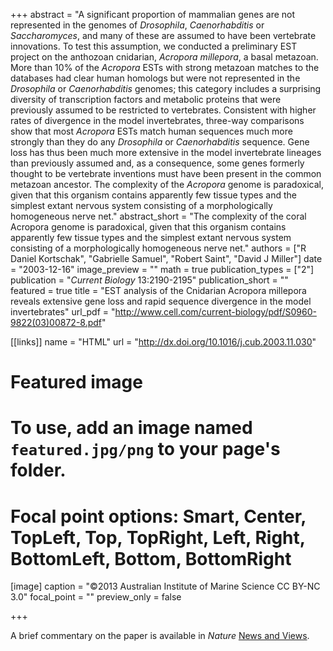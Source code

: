 +++
abstract = "A significant proportion of mammalian genes are not represented in the genomes of *Drosophila*, *Caenorhabditis* or *Saccharomyces*, and many of these are assumed to have been vertebrate innovations. To test this assumption, we conducted a preliminary EST project on the anthozoan cnidarian, *Acropora millepora*, a basal metazoan. More than 10% of the *Acropora* ESTs with strong metazoan matches to the databases had clear human homologs but were not represented in the *Drosophila* or *Caenorhabditis* genomes; this category includes a surprising diversity of transcription factors and metabolic proteins that were previously assumed to be restricted to vertebrates. Consistent with higher rates of divergence in the model invertebrates, three-way comparisons show that most *Acropora* ESTs match human sequences much more strongly than they do any *Drosophila* or *Caenorhabditis* sequence. Gene loss has thus been much more extensive in the model invertebrate lineages than previously assumed and, as a consequence, some genes formerly thought to be vertebrate inventions must have been present in the common metazoan ancestor. The complexity of the *Acropora* genome is paradoxical, given that this organism contains apparently few tissue types and the simplest extant nervous system consisting of a morphologically homogeneous nerve net."
abstract_short = "The complexity of the coral Acropora genome is paradoxical, given that this organism contains apparently few tissue types and the simplest extant nervous system consisting of a morphologically homogeneous nerve net."
authors = ["R Daniel Kortschak", "Gabrielle Samuel", "Robert Saint", "David J Miller"]
date = "2003-12-16"
image_preview = ""
math = true
publication_types = ["2"]
publication = "*Current Biology* 13:2190-2195"
publication_short = ""
featured = true
title = "EST analysis of the Cnidarian Acropora millepora reveals extensive gene loss and rapid sequence divergence in the model invertebrates"
url_pdf = "http://www.cell.com/current-biology/pdf/S0960-9822(03)00872-8.pdf"

[[links]]
name = "HTML"
url = "http://dx.doi.org/10.1016/j.cub.2003.11.030"

# Featured image
# To use, add an image named `featured.jpg/png` to your page's folder.
# Focal point options: Smart, Center, TopLeft, Top, TopRight, Left, Right, BottomLeft, Bottom, BottomRight
[image]
caption = "©2013 Australian Institute of Marine Science CC BY-NC 3.0"
focal_point = ""
preview_only = false

+++

A brief commentary on the paper is available in *Nature* [News and Views](http://www.nature.com/news/1998/031215/full/news031215-2.html).
